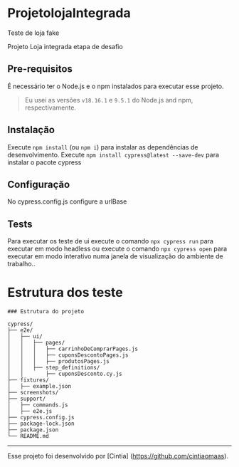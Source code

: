 # ProjetolojaIntegrada
Teste de loja fake

Projeto Loja integrada etapa de desafio

## Pre-requisitos

É necessário ter o Node.js e o npm instalados para executar esse projeto.

> Eu usei as versões `v18.16.1` e `9.5.1` do Node.js and npm, respectivamente. 

## Instalação

Execute `npm install` (ou `npm i`) para instalar as dependências de desenvolvimento.
Execute `npm install cypress@latest --save-dev` para instalar o pacote cypress

## Configuração

No cypress.config.js configure a urlBase

## Tests

Para executar os teste de ui execute o comando `npx cypress run` para executar em modo headless ou 
execute o comando `npx cypress open` para executar em modo interativo numa janela de visualização do ambiente de trabalho..

# Estrutura dos teste
```
### Estrutura do projeto

cypress/
├── e2e/
│   ├── ui/
│   │   ├── pages/
│   │   │   ├── carrinhoDeComprarPages.js
│   │   │   ├── cuponsDescontoPages.js
│   │   │   ├── produtosPages.js
│   │   ├── step_definitions/
│   │       ├── cuponsDesconto.cy.js
├── fixtures/
│   ├── example.json
├── screenshots/
├── support/
│   ├── commands.js
│   ├── e2e.js
├── cypress.config.js
├── package-lock.json
├── package.json
└── README.md
```   
___

Esse projeto foi desenvolvido por [Cintia] (https://github.com/cintiaomaas).